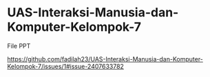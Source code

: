 # UAS-Interaksi-Manusia-dan-Komputer-Kelompok-7

File PPT

https://github.com/fadilah23/UAS-Interaksi-Manusia-dan-Komputer-Kelompok-7/issues/1#issue-2407633782
